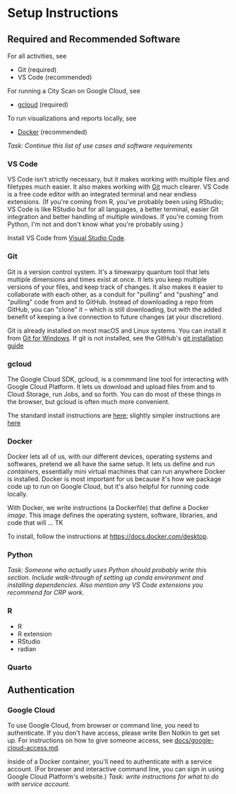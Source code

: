 # Setup Instructions 

## Required and Recommended Software

For all activities, see
- Git (required)
- VS Code (recommended)

For running a City Scan on Google Cloud, see
- [gcloud](#gcloud) (required)

To run visualizations and reports locally, see
- [Docker](#docker) (recommended)

_Task: Continue this list of use cases and software requirements_

### VS Code

VS Code isn't strictly necessary, but it makes working with multiple files and filetypes much easier. It also makes working with [Git](#git) much clearer. VS Code is a free code editor with an integrated terminal and near endless extensions. (If you're coming from R, you've probably been using RStudio; VS Code is like RStudio but for all languages, a better terminal, easier Git integration and better handling of multiple windows. If you're coming from Python, I'm not and don't know what you're probably using.)

Install VS Code from [Visual Studio Code](https://code.visualstudio.com/Download).

### Git

Git is a version control system. It's a timewarpy quantum tool that lets multiple dimensions and times exist at once. It lets you keep multiple versions of your files, and keep track of changes. It also makes it easier to collaborate with each other, as a conduit for "pulling" and "pushing" and "pulling" code from and to GitHub. Instead of downloading a repo from GitHub, you can "clone" it – which is still downloading, but with the added benefit of keeping a live connection to future changes (at your discretion).

Git is already installed on most macOS and Linux systems. You can install it from [Git for Windows](https://gitforwindows.org/). If git is not installed, see the GitHub's [git installation guide](https://github.com/git-guides/install-git)

### gcloud

The Google Cloud SDK, gcloud, is a commmand line tool for interacting with Google Cloud Platform. It lets us download and upload files from and to Cloud Storage, run Jobs, and so forth. You can do most of these things in the browser, but gcloud is often much more convenient.

The standard install instructions are [here](https://cloud.google.com/sdk/docs/install); slightly simpler instructions are [here](https://cloud.google.com/sdk/docs/downloads-interactive)

### Docker

Docker lets all of us, with our different devices, operating systems and softwares, pretend we all have the same setup. It lets us define and run *containers*, essentially mini virtual machines that can run anywhere Docker is installed. Docker is most important for us because it's how we package code up to run on Google Cloud, but it's also helpful for running code locally.

With Docker, we write instructions (a Dockerfile) that define a Docker *image*. This image defines the operating system, software, libraries, and code that will … TK

To install, follow the instructions at https://docs.docker.com/desktop.

### Python

_Task: Someone who actually uses Python should probably write this section. Include walk-through of setting up conda environment and installing dependencies. Also mention any VS Code extensions you recommend for CRP work._

### R

- R
- R extension
- RStudio
- radian


### Quarto


## Authentication

### Google Cloud

To use Google Cloud, from browser or command line, you need to authenticate. If you don't have access, please write Ben Notkin to get set up. For instructions on how to give someone access, see [docs/google-cloud-access.md](docs/google-cloud-access.md).

Inside of a Docker container, you'll need to authenticate with a service account. (For browser and interactive command line, you can sign in using Google Cloud Platform's website.) _Task: write instructions for what to do with service account._